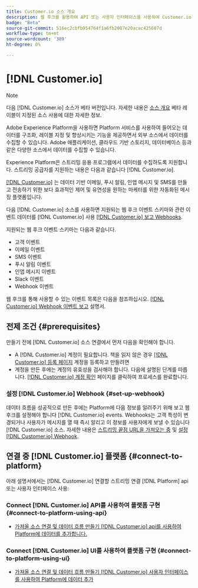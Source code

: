 ```yaml
---
title: Customer.io 소스 개요
description: 웹 후크를 활용하여 API 또는 사용자 인터페이스를 사용하여 Customer.io를 Adobe Experience Platform에 연결하는 방법을 알아봅니다
badge: "Beta"
source-git-commit: 516ec2cbfb954764f1a6fb2007e20acac425607d
workflow-type: tm+mt
source-wordcount: '389'
ht-degree: 0%

---
```


# [!DNL Customer.io]

>[!NOTE]
>
>다음 [!DNL Customer.io] 소스가 베타 버전입니다. 자세한 내용은 [소스 개요](../../home.md#terms-and-conditions) 베타 레이블이 지정된 소스 사용에 대한 자세한 정보.

Adobe Experience Platform을 사용하면 Platform 서비스를 사용하여 들어오는 데이터를 구조화, 레이블 지정 및 향상시키는 기능을 제공하면서 외부 소스에서 데이터를 수집할 수 있습니다. Adobe 애플리케이션, 클라우드 기반 스토리지, 데이터베이스 등과 같은 다양한 소스에서 데이터를 수집할 수 있습니다.

Experience Platform은 스트리밍 응용 프로그램에서 데이터를 수집하도록 지원합니다. 스트리밍 공급자를 지원하는 내용은 다음과 같습니다 [!DNL Customer.io].

[[!DNL Customer.io]](https://customer.io/) 는 데이터 기반 이메일, 푸시 알림, 인앱 메시지 및 SMS를 만들고 전송하기 위한 보다 효과적인 제어 및 유연성을 원하는 마케터를 위한 자동화된 메시징 플랫폼입니다.

다음 [!DNL Customer.io] 소스를 사용하면 지원되는 웹 후크 이벤트 스키마와 관련 이벤트 데이터를 [!DNL Customer.io] 사용 [[!DNL Customer.io] 보고 Webhooks](https://customer.io/docs/api/webhooks/).

지원되는 웹 후크 이벤트 스키마는 다음과 같습니다.

* 고객 이벤트
* 이메일 이벤트
* SMS 이벤트
* 푸시 알림 이벤트
* 인앱 메시지 이벤트
* Slack 이벤트
* Webhook 이벤트

웹 후크를 통해 사용할 수 있는 이벤트 목록은 다음을 참조하십시오. [[!DNL Customer.io] Webhook 이벤트 보고](https://customer.io/docs/webhooks/#events) 설명서.

## 전제 조건 {#prerequisites}

만들기 전에 [!DNL Customer.io] 소스 연결에서 먼저 다음을 확인해야 합니다.

* A [!DNL Customer.io] 계정이 필요합니다. 책을 읽지 않은 경우 [[!DNL Customer.io] 등록 페이지](https://fly.customer.io/signup) 계정을 등록하고 만들려면
* 계정을 만든 후에는 계정의 유효성을 검사해야 합니다. 다음에 설명된 단계를 따릅니다. [[!DNL Customer.io] 계정 확인](https://customer.io/docs/account-verification/) 페이지를 클릭하여 프로세스를 완료합니다.

### 설정 [!DNL Customer.io] Webhook {#set-up-webhook}

데이터 흐름을 성공적으로 만든 후에는 Platform에 다음 정보를 알려주기 위해 보고 웹 후크를 설정해야 합니다 [!DNL Customer.io] events. Webhooks는 고객 특성이 변경되거나 사용자가 메시지를 열 때 즉시 알리고 이 정보를 사용자에게 보낼 수 있습니다 [!DNL Customer.io] 소스. 자세한 내용은 [스트리밍 끝점 URL을 가져오는 중](../../tutorials/ui/create/marketing-automation/customerio-webhook.md#get-streaming-endpoint) 및 [설정 [!DNL Customer.io] Webhook](../../tutorials/ui/create/marketing-automation/customerio-webhook.md#set-up-webhook).

## 연결 중 [!DNL Customer.io] 플랫폼 {#connect-to-platform}

아래 설명서에서는 [!DNL Customer.io] 연결할 스트리밍 연결 [!DNL Platform] api 또는 사용자 인터페이스 사용:

### Connect [!DNL Customer.io] API를 사용하여 플랫폼 구현 {#connect-to-platform-using-api}

* [가져올 소스 연결 및 데이터 흐름 만들기 [!DNL Customer.io] api를 사용하여 Platform에 데이터를 추가합니다.](../../tutorials/api/create/marketing-automation/customerio-webhook.md)

### Connect [!DNL Customer.io] UI를 사용하여 플랫폼 구현 {#connect-to-platform-using-ui}

* [가져올 소스 연결 및 데이터 흐름 만들기 [!DNL Customer.io] 사용자 인터페이스를 사용하여 Platform에 데이터 추가](../../tutorials/ui/create/marketing-automation/customerio-webhook.md)

